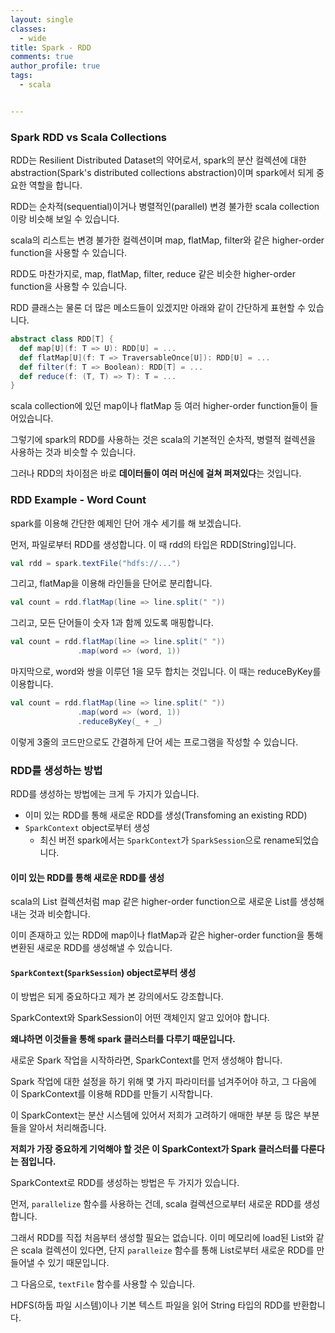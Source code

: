 ```yaml
---
layout: single
classes:
  - wide
title: Spark - RDD
comments: true
author_profile: true
tags:
  - scala


---
```


### Spark RDD vs Scala Collections

RDD는 Resilient Distributed Dataset의 약어로서, spark의 분산 컬렉션에 대한 abstraction(Spark's distributed collections abstraction)이며 spark에서 되게 중요한 역할을 합니다.

RDD는 순차적(sequential)이거나 병렬적인(parallel) 변경 불가한 scala collection이랑 비슷해 보일 수 있습니다.

scala의 리스트는 변경 불가한 컬렉션이며 map, flatMap, filter와 같은 higher-order function을 사용할 수 있습니다.

RDD도 마찬가지로, map, flatMap, filter, reduce 같은 비슷한 higher-order function을 사용할 수 있습니다.

RDD 클래스는 물론 더 많은 메소드들이 있겠지만 아래와 같이 간단하게 표현할 수 있습니다.

~~~scala
abstract class RDD[T] {
  def map[U](f: T => U): RDD[U] = ...
  def flatMap[U](f: T => TraversableOnce[U]): RDD[U] = ...
  def filter(f: T => Boolean): RDD[T] = ...
  def reduce(f: (T, T) => T): T = ...
}
~~~

scala collection에 있던 map이나 flatMap 등 여러 higher-order function들이 들어있습니다.

그렇기에 spark의 RDD를 사용하는 것은 scala의 기본적인 순차적, 병렬적 컬렉션을 사용하는 것과 비슷할 수 있습니다.

그러나 RDD의 차이점은 바로 **데이터들이 여러 머신에 걸쳐 퍼져있다**는 것입니다.


### RDD Example - Word Count

spark를 이용해 간단한 예제인 단어 개수 세기를 해 보겠습니다.

먼저, 파일로부터 RDD를 생성합니다. 이 때 rdd의 타입은 RDD[String]입니다.

~~~scala
val rdd = spark.textFile("hdfs://...")
~~~



그리고, flatMap을 이용해 라인들을 단어로 분리합니다.

~~~scala
val count = rdd.flatMap(line => line.split(" "))
~~~



그리고, 모든 단어들이 숫자 1과 함께 있도록 매핑합니다.

~~~scala
val count = rdd.flatMap(line => line.split(" "))
               .map(word => (word, 1))
~~~



마지막으로, word와 쌍을 이루던 1을 모두 합치는 것입니다. 이 때는 reduceByKey를 이용합니다.

~~~scala
val count = rdd.flatMap(line => line.split(" "))
               .map(word => (word, 1))
               .reduceByKey(_ + _)
~~~


이렇게 3줄의 코드만으로도 간결하게 단어 세는 프로그램을 작성할 수 있습니다.

### RDD를 생성하는 방법

RDD를 생성하는 방법에는 크게 두 가지가 있습니다.

* 이미 있는 RDD를 통해 새로운 RDD를 생성(Transfoming an existing RDD)
* `SparkContext` object로부터 생성
  * 최신 버전 spark에서는 `SparkContext`가 `SparkSession`으로 rename되었습니다.

#### 이미 있는 RDD를 통해 새로운 RDD를 생성

scala의 List 컬렉션처럼 map 같은 higher-order function으로 새로운 List를 생성해내는 것과 비슷합니다.

이미 존재하고 있는 RDD에 map이나 flatMap과 같은 higher-order function을 통해 변환된 새로운 RDD를 생성해낼 수 있습니다.



#### `SparkContext`(`SparkSession`) object로부터 생성

이 방법은 되게 중요하다고 제가 본 강의에서도 강조합니다.

SparkContext와 SparkSession이 어떤 객체인지 알고 있어야 합니다.

**왜냐하면 이것들을 통해 spark 클러스터를 다루기 때문입니다.**

새로운 Spark 작업을 시작하라면, SparkContext를 먼저 생성해야 합니다.

Spark 작업에 대한 설정을 하기 위해 몇 가지 파라미터를 넘겨주어야 하고, 그 다음에 이 SparkContext를 이용해 RDD를 만들기 시작합니다.

이 SparkContext는 분산 시스템에 있어서 저희가 고려하기 애매한 부분 등 많은 부분들을 알아서 처리해줍니다.

**저희가 가장 중요하게 기억해야 할 것은 이 SparkContext가 Spark 클러스터를 다룬다는 점입니다.**

SparkContext로 RDD를 생성하는 방법은 두 가지가 있습니다.

먼저, `parallelize` 함수를 사용하는 건데, scala 컬렉션으로부터 새로운 RDD를 생성합니다.

그래서 RDD를 직접 처음부터 생성할 필요는 없습니다. 이미 메모리에 load된 List와 같은 scala 컬렉션이 있다면, 단지 `paralleize` 함수를 통해 List로부터 새로운 RDD를 만들어낼 수 있기 때문입니다.

그 다음으로, `textFile` 함수를 사용할 수 있습니다.

HDFS(하둡 파일 시스템)이나 기본 텍스트 파일을 읽어 String 타입의 RDD를 반환합니다.